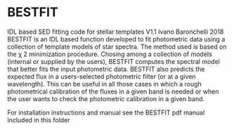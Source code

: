 # BESTFIT
IDL based SED fitting code for stellar templates
V1.1
Ivano Baronchelli 2018
BESTFIT is an IDL based function developed to fit photometric data using a collection of
template models of star spectra. The method used is based on the χ 2 minimization procedure.
Chosing among a collection of models (internal or supplied by the users), BESTFIT computes
the spectral model that better fits the input photometric data. BESTFIT also predicts the
expected flux in a users-selected photometric filter (or at a given wavelength). This can be
useful in all those cases in which a rough photometrical calibration of the fluxes in a given
band is needed or when the user wants to check the photometric calibration in a given band.

For installation instructions and manual see the BESTFIT pdf manual included in this folder 
